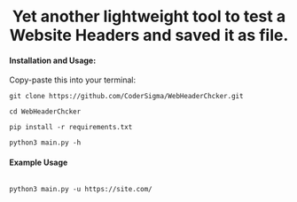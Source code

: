 <h1 align="center">
  <br>
  Yet another lightweight tool to test a Website Headers and saved it as file.
  <br>
</h1>

#### Installation and Usage:

Copy-paste this into your terminal:

```
git clone https://github.com/CoderSigma/WebHeaderChcker.git
```
```
cd WebHeaderChcker
```
```
pip install -r requirements.txt
```
```
python3 main.py -h
```
#### Example Usage
```

python3 main.py -u https://site.com/
```
